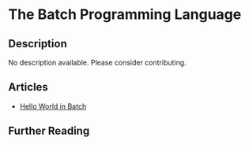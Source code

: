 # The Batch Programming Language

## Description

No description available. Please consider contributing.

## Articles

- [Hello World in Batch](https://sampleprograms.io/projects/hello-world/batch)

## Further Reading